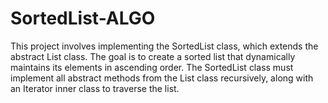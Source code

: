 # SortedList-ALGO
 
This project involves implementing the SortedList class, which extends the abstract List class. The goal is to create a sorted list that dynamically maintains its elements in ascending order. The SortedList class must implement all abstract methods from the List class recursively, along with an Iterator inner class to traverse the list.

